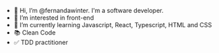 - 👋 Hi, I’m @fernandawinter. I'm a software developer.
- 👀 I’m interested in front-end
- 🌱 I’m currently learning Javascript, React, Typescript, HTML and CSS
- 📚 Clean Code
- ✅ TDD practitioner
